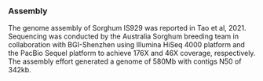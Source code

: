 ### Assembly
The genome assembly of Sorghum IS929 was reported in Tao et al, 2021. Sequencing was conducted by the Australia Sorghum breeding team in collaboration with BGI-Shenzhen using Illumina HiSeq 4000 platform and the PacBio Sequel platform to achieve 176X and 46X coverage, respectively. The assembly effort generated a genome of 580Mb with contigs N50 of 342kb.
